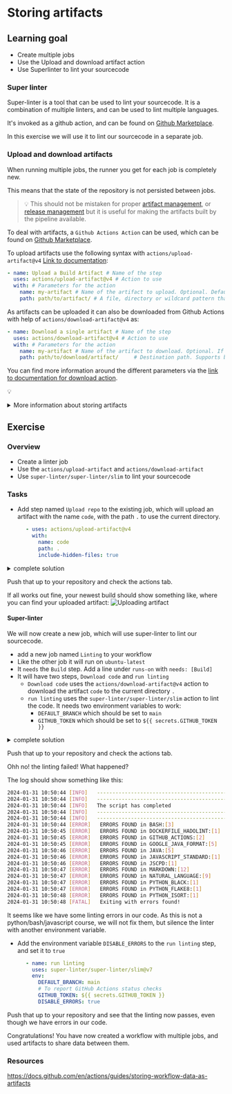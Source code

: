 # Storing artifacts

## Learning goal

- Create multiple jobs
- Use the Upload and download artifact action
- Use Superlinter to lint your sourcecode

### Super linter

Super-linter is a tool that can be used to lint your sourcecode. It is a combination of multiple linters, and can be used to lint multiple languages.

It's invoked as a github action, and can be found on [Github Marketplace](https://github.com/super-linter/super-linter).

In this exercise we will use it to lint our sourcecode in a separate job.

### Upload and download artifacts

When running multiple jobs, the runner you get for each job is completely new.

This means that the state of the repository is not persisted between jobs.

> :bulb: This should not be mistaken for proper [artifact management](https://www.eficode.com/blog/artifactory-nexus-proget), or [release management](https://docs.github.com/en/repositories/releasing-projects-on-github/managing-releases-in-a-repository) but it is useful for making the artifacts built by the pipeline available.

To deal with artifacts, a `Github Actions Action` can be used, which can be found on [Github Marketplace](https://github.com/marketplace).

To upload artifacts use the following syntax with `actions/upload-artifact@v4` [Link to documentation](https://github.com/marketplace/actions/upload-a-build-artifact):

```YAML
- name: Upload a Build Artifact # Name of the step
  uses: actions/upload-artifact@v4 # Action to use
  with: # Parameters for the action
    name: my-artifact # Name of the artifact to upload. Optional. Default is 'artifact
    path: path/to/artifact/ # A file, directory or wildcard pattern that describes what to upload. Required.
```

As artifacts can be uploaded it can also be downloaded from Github Actions with help of `actions/download-artifact@v4` as:

```YAML
- name: Download a single artifact # Name of the step
  uses: actions/download-artifact@v4 # Action to use
  with: # Parameters for the action
    name: my-artifact # Name of the artifact to download. Optional. If unspecified, all artifacts for the run are downloaded.
    path: path/to/download/artifact/     # Destination path. Supports basic tilde expansion.  # Optional. Default is $GITHUB_WORKSPACE
```

You can find more information around the different parameters via the [link to documentation for download action](https://github.com/actions/download-artifact).

:bulb:
<details>
    <summary> More information about storing artifacts </summary>
  Github has an excelent guide on how you can use persistant storage over periods of builds here: https://docs.github.com/en/actions/guides/storing-workflow-data-as-artifacts
</details>

## Exercise

### Overview

- Create a linter job
- Use the `actions/upload-artifact` and `actions/download-artifact`
- Use `super-linter/super-linter/slim` to lint your sourcecode

### Tasks

- Add step named `Upload repo` to the existing job, which will upload an artifact with the name `code`, with the path `.` to use the current directory.

```YAML
      - uses: actions/upload-artifact@v4
        with: 
          name: code
          path: .
          include-hidden-files: true
```

<details>
<summary>complete solution</summary>

```YAML
name: Main workflow
on: push
jobs:
  Build:
    runs-on: ubuntu-latest
    container: gradle:6-jdk11
    steps:
      - name: Clone down repository
        uses: actions/checkout@v4       
      - name: Build application
        run: ci/build-app.sh
      - name: Test
        run: ci/unit-test-app.sh
      - name: Upload repo
        uses: actions/upload-artifact@v4
        with: 
          name: code
          path: .
          include-hidden-files: true
```

</details>

Push that up to your repository and check the actions tab.

If all works out fine, your newest build should show something like, where you can find your uploaded artifact:
![Uploading artifact](img/storing-artifact.png)

#### Super-linter

We will now create a new job, which will use super-linter to lint our sourcecode.

- add a new job named `Linting` to your workflow
- Like the other job it will run on `ubuntu-latest`
- It `needs` the `Build` step. Add a line under `runs-on` with `needs: [Build]`
- It will have two steps, `Download code` and `run linting`
  - `Download code` uses the `actions/download-artifact@v4` action to download the artifact `code` to the current directory `.`
  - `run linting` uses the `super-linter/super-linter/slim` action to lint the code. It needs two environment variables to work:
    - `DEFAULT_BRANCH` which should be set to `main`
    - `GITHUB_TOKEN` which should be set to `${{ secrets.GITHUB_TOKEN }}`

<details>
<summary>complete solution</summary>

```YAML
  Linting:
    runs-on: ubuntu-latest
    needs: [Build]
    steps:
      - name: Download code
        uses: actions/download-artifact@v4
        with:
          name: code
          path: .
      - name: run linting
        uses: super-linter/super-linter/slim@v7 
        env:
          DEFAULT_BRANCH: main
          # To report GitHub Actions status checks
          GITHUB_TOKEN: ${{ secrets.GITHUB_TOKEN }}
```

</details>

Push that up to your repository and check the actions tab.

Ohh no! the linting failed! What happened?

The log should show something like this:

```bash
2024-01-31 10:50:44 [INFO]   ----------------------------------------------
2024-01-31 10:50:44 [INFO]   ----------------------------------------------
2024-01-31 10:50:44 [INFO]   The script has completed
2024-01-31 10:50:44 [INFO]   ----------------------------------------------
2024-01-31 10:50:44 [INFO]   ----------------------------------------------
2024-01-31 10:50:44 [ERROR]   ERRORS FOUND in BASH:[3]
2024-01-31 10:50:45 [ERROR]   ERRORS FOUND in DOCKERFILE_HADOLINT:[1]
2024-01-31 10:50:45 [ERROR]   ERRORS FOUND in GITHUB_ACTIONS:[2]
2024-01-31 10:50:45 [ERROR]   ERRORS FOUND in GOOGLE_JAVA_FORMAT:[5]
2024-01-31 10:50:46 [ERROR]   ERRORS FOUND in JAVA:[5]
2024-01-31 10:50:46 [ERROR]   ERRORS FOUND in JAVASCRIPT_STANDARD:[1]
2024-01-31 10:50:46 [ERROR]   ERRORS FOUND in JSCPD:[1]
2024-01-31 10:50:47 [ERROR]   ERRORS FOUND in MARKDOWN:[12]
2024-01-31 10:50:47 [ERROR]   ERRORS FOUND in NATURAL_LANGUAGE:[9]
2024-01-31 10:50:47 [ERROR]   ERRORS FOUND in PYTHON_BLACK:[1]
2024-01-31 10:50:47 [ERROR]   ERRORS FOUND in PYTHON_FLAKE8:[1]
2024-01-31 10:50:48 [ERROR]   ERRORS FOUND in PYTHON_ISORT:[1]
2024-01-31 10:50:48 [FATAL]   Exiting with errors found!
```

It seems like we have some linting errors in our code. As this is not a python/bash/javascript course, we will not fix them, but silence the linter with another environment variable.

- Add the environment variable `DISABLE_ERRORS` to the `run linting` step, and set it to `true`

```YAML
      - name: run linting
        uses: super-linter/super-linter/slim@v7 
        env:
          DEFAULT_BRANCH: main
          # To report GitHub Actions status checks
          GITHUB_TOKEN: ${{ secrets.GITHUB_TOKEN }}
          DISABLE_ERRORS: true  
```

Push that up to your repository and see that the linting now passes, even though we have errors in our code.

Congratulations! You have now created a workflow with multiple jobs, and used artifacts to share data between them.

### Resources

<https://docs.github.com/en/actions/guides/storing-workflow-data-as-artifacts>
